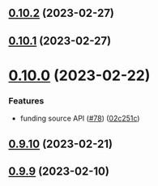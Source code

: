 ## [0.10.2](https://github.com/bcgov/nr-spar-oracle-api/compare/v0.10.1...v0.10.2) (2023-02-27)



## [0.10.1](https://github.com/bcgov/nr-spar-oracle-api/compare/v0.10.0...v0.10.1) (2023-02-27)



# [0.10.0](https://github.com/bcgov/nr-spar-oracle-api/compare/v0.9.10...v0.10.0) (2023-02-22)


### Features

* funding source API ([#78](https://github.com/bcgov/nr-spar-oracle-api/issues/78)) ([02c251c](https://github.com/bcgov/nr-spar-oracle-api/commit/02c251c50bb391db5dee66fe553c76b82b416504))



## [0.9.10](https://github.com/bcgov/nr-spar-oracle-api/compare/v0.9.9...v0.9.10) (2023-02-21)



## [0.9.9](https://github.com/bcgov/nr-spar-oracle-api/compare/v0.9.8...v0.9.9) (2023-02-10)



